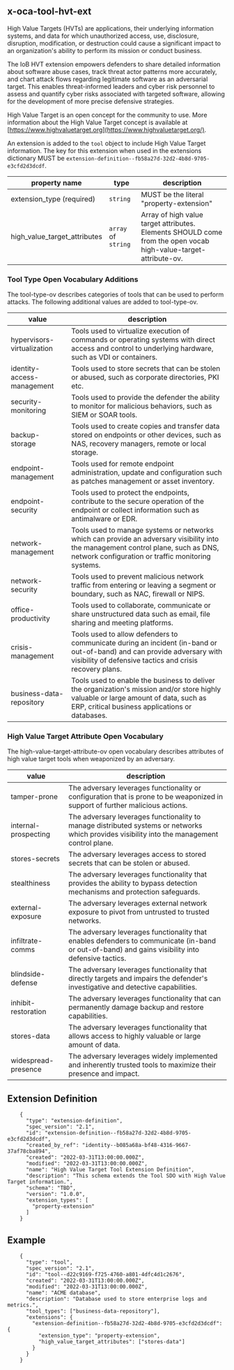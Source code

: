 ## x-oca-tool-hvt-ext

High Value Targets (HVTs) are applications, their underlying information
systems, and data for which unauthorized access, use, disclosure,
disruption, modification, or destruction could cause a significant
impact to an organization's ability to perform its mission or conduct
business.

The IoB HVT extension empowers defenders to share detailed information
about software abuse cases, track threat actor patterns more accurately,
and chart attack flows regarding legitimate software as an adversarial
target. This enables threat-informed leaders and cyber risk personnel to
assess and quantify cyber risks associated with targeted software,
allowing for the development of more precise defensive strategies.

High Value Target is an open concept for the community to use. More information about the High Value Target concept is available at [https://www.highvaluetarget.org](https://www.highvaluetarget.org/).

An extension is added to the `tool` object to include High Value Target
information. The key for this extension when used in the extensions
dictionary MUST be
`extension-definition--fb58a27d-32d2-4b8d-9705-e3cfd2d3dcdf`.

  | property name                | type                  | description                                                                                                      |
  |------------------------------| ----------------------| -----------------------------------------------------------------------------------------------------------------|
  | extension_type (required)    | `string`              | MUST be the literal "property-extension"                                                                         |
  | high_value_target_attributes | `array` of `string`   |  Array of high value target attributes. Elements SHOULD come from the open vocab high-value-target-attribute-ov. |

### Tool Type Open Vocabulary Additions

The tool-type-ov describes categories of tools that can be used to
perform attacks. The following additional values are added to
tool-type-ov.

  
  | value                      | description                                                                                                                                                                             |
  |----------------------------|-----------------------------------------------------------------------------------------------------------------------------------------------------------------------------------------|
  | hypervisors-virtualization | Tools used to virtualize execution of commands or operating systems with direct access and control to underlying hardware, such as VDI or containers.                                   |
  | identity-access-management | Tools used to store secrets that can be stolen or abused, such as corporate directories, PKI etc.                                                                                       |
  | security-monitoring        | Tools used to provide the defender the ability to monitor for malicious behaviors, such as SIEM or SOAR tools.                                                                          |
  | backup-storage             | Tools used to create copies and transfer data stored on endpoints or other devices, such as NAS, recovery managers, remote or local storage.                                            |
  | endpoint-management        | Tools used for remote endpoint administration, update and configuration such as patches management or asset inventory.                                                                  |
  | endpoint-security          | Tools used to protect the endpoints, contribute to the secure operation of the endpoint or collect information such as antimalware or EDR.                                              |
  | network-management         | Tools used to manage systems or networks which can provide an adversary visibility into the management control plane, such as DNS, network configuration or traffic monitoring systems. |
  | network-security           | Tools used to prevent malicious network traffic from entering or leaving a segment or boundary, such as NAC, firewall or NIPS.                                                          |
  | office-productivity        | Tools used to collaborate, communicate or share unstructured data such as email, file sharing and meeting platforms.                                                                    |
  | crisis-management          | Tools used to allow defenders to communicate during an incident (in-band or out-of-band) and can provide adversary with visibility of defensive tactics and crisis recovery plans.      |
  | business-data-repository   | Tools used to enable the business to deliver the organization's mission and/or store highly valuable or large amount of data, such as ERP, critical business applications or databases. |

### High Value Target Attribute Open Vocabulary

The high-value-target-attribute-ov open vocabulary describes attributes
of high value target tools when weaponized by an adversary.

  | value                | description                                                                                                                                       |
  |----------------------|---------------------------------------------------------------------------------------------------------------------------------------------------|
  | tamper-prone         | The adversary leverages functionality or configuration that is prone to be weaponized in support of further malicious actions.                    |
  | internal-prospecting | The adversary leverages functionality to manage distributed systems or networks which provides visibility into the management control plane.      |
  | stores-secrets       | The adversary leverages access to stored secrets that can be stolen or abused.                                                                    |
  | stealthiness         | The adversary leverages functionality that provides the ability to bypass detection mechanisms and protection safeguards.                         |
  | external-exposure    | The adversary leverages external network exposure to pivot from untrusted to trusted networks.                                                    |
  | infiltrate-comms     | The adversary leverages functionality that enables defenders to communicate (in-band or out-of-band) and gains visibility into defensive tactics. |
  | blindside-defense    | The adversary leverages functionality that directly targets and impairs the defender's investigative and detective capabilities.                  |
  | inhibit-restoration  | The adversary leverages functionality that can permanently damage backup and restore capabilities.                                                |
  | stores-data          | The adversary leverages functionality that allows access to highly valuable or large amount of data.                                              |
  | widespread-presence  | The adversary leverages widely implemented and inherently trusted tools to maximize their presence and impact.                                    |
 
## Extension Definition
```
    {
      "type": "extension-definition",
      "spec_version": "2.1",
      "id": "extension-definition--fb58a27d-32d2-4b8d-9705-e3cfd2d3dcdf",
      "created_by_ref": "identity--b085a68a-bf48-4316-9667-37af78cba894",
      "created": "2022-03-31T13:00:00.000Z",
      "modified": "2022-03-31T13:00:00.000Z",
      "name": "High Value Target Tool Extension Definition",
      "description": "This schema extends the Tool SDO with High Value Target information.",
      "schema": "TBD",
      "version": "1.0.0",
      "extension_types": [
        "property-extension"
      ]
    }
```
## Example

```
    {
      "type": "tool",
      "spec_version": "2.1",
      "id": "tool--d22c9169-f725-4760-a801-4dfc4d1c2676",
      "created": "2022-03-31T13:00:00.000Z",
      "modified": "2022-03-31T13:00:00.000Z",
      "name": "ACME database",
      "description": "Database used to store enterprise logs and metrics.",
      "tool_types": ["business-data-repository"],
      "extensions": {
        "extension-definition--fb58a27d-32d2-4b8d-9705-e3cfd2d3dcdf": {
          "extension_type": "property-extension",
          "high_value_target_attributes": ["stores-data"]
        }
      }
    }
```
